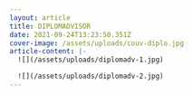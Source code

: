 ```yaml
---
layout: article
title: DIPLOMADVISOR
date: 2021-09-24T13:23:50.351Z
cover-image: /assets/uploads/couv-diplo.jpg
article-content: |-
  ![](/assets/uploads/diplomadv-1.jpg)

  ![](/assets/uploads/diplomadv-2.jpg)
---
```

